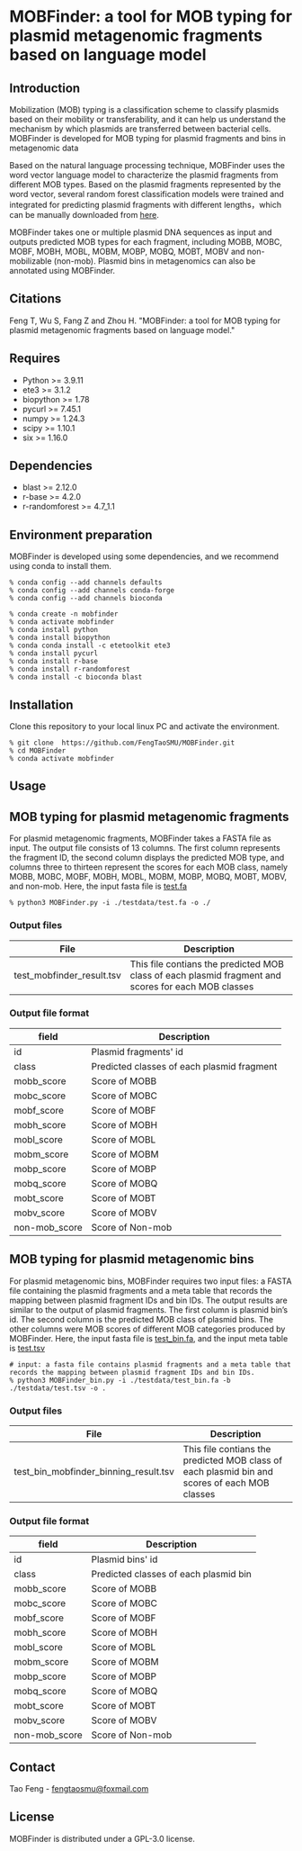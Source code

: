 # MOBFinder: a tool for MOB typing for plasmid metagenomic fragments based on language model

## Introduction
Mobilization (MOB) typing is a classification scheme to classify plasmids based on their mobility or transferability, and it can help us understand the mechanism by which plasmids are transferred between bacterial cells. MOBFinder is developed for MOB typing for plasmid fragments and bins in metagenomic data

Based on the natural language processing technique, MOBFinder uses the word vector language model to characterize the plasmid fragments from different MOB types. Based on the plasmid fragments represented by the word vector, several random forest classification models were trained and integrated for predicting plasmid fragments with different lengths，which can be manually downloaded from [here](https://www.jianguoyun.com/p/DWMTw1oQ5cbbCxjfk44FIAA).

MOBFinder takes one or multiple plasmid DNA sequences as input and outputs predicted MOB types for each fragment, including MOBB, MOBC, MOBF, MOBH, MOBL, MOBM, MOBP, MOBQ, MOBT, MOBV and non-mobilizable (non-mob). Plasmid bins in metagenomics can also be annotated using MOBFinder.

## Citations
Feng T, Wu S, Fang Z and Zhou H. "MOBFinder: a tool for MOB typing for plasmid metagenomic fragments based on language model."

## Requires
+ Python >= 3.9.11
+ ete3 >= 3.1.2
+ biopython >= 1.78
+ pycurl >= 7.45.1
+ numpy >= 1.24.3
+ scipy >= 1.10.1
+ six >= 1.16.0

## Dependencies
+ blast >= 2.12.0
+ r-base >= 4.2.0
+ r-randomforest >= 4.7_1.1

## Environment preparation
MOBFinder is developed using some dependencies, and we recommend using conda to install them.
```
% conda config --add channels defaults
% conda config --add channels conda-forge
% conda config --add channels bioconda

% conda create -n mobfinder
% conda activate mobfinder
% conda install python
% conda install biopython
% conda conda install -c etetoolkit ete3
% conda install pycurl
% conda install r-base
% conda install r-randomforest
% conda install -c bioconda blast
```

## Installation
Clone this repository to your local linux PC and activate the environment.
```
% git clone  https://github.com/FengTaoSMU/MOBFinder.git
% cd MOBFinder
% conda activate mobfinder
```

## Usage
## MOB typing for plasmid metagenomic fragments
For plasmid metagenomic fragments, MOBFinder takes a FASTA file as input. The output file consists of 13 columns. The first column represents the fragment ID, the second column displays the predicted MOB type, and columns three to thirteen represent the scores for each MOB class, namely MOBB, MOBC, MOBF, MOBH, MOBL, MOBM, MOBP, MOBQ, MOBT, MOBV, and non-mob. Here, the input fasta file is [test.fa](testdata/test.fa) 
```
% python3 MOBFinder.py -i ./testdata/test.fa -o ./
```
### Output files
| File | Description |
| ------------ | ------------ |
| test_mobfinder_result.tsv | This file contians the predicted MOB class of each plasmid fragment and scores for each MOB classes |
### Output file format
| field  | Description |
| --------- |  --------- | 
| id | Plasmid fragments' id |
| class | Predicted classes of each plasmid fragment |
| mobb_score | Score of MOBB |
| mobc_score | Score of MOBC |
| mobf_score | Score of MOBF |
| mobh_score | Score of MOBH |
| mobl_score | Score of MOBL |
| mobm_score | Score of MOBM |
| mobp_score | Score of MOBP |
| mobq_score | Score of MOBQ |
| mobt_score | Score of MOBT |
| mobv_score | Score of MOBV |
| non-mob_score | Score of Non-mob |

## MOB typing for plasmid metagenomic bins
For plasmid metagenomic bins, MOBFinder requires two input files: a FASTA file containing the plasmid fragments and a meta table that records the mapping between plasmid fragment IDs and bin IDs. The output results are similar to the output of plasmid fragments. The first column is plasmid bin’s id. The second column is the predicted MOB class of plasmid bins. The other columns were MOB scores of different MOB categories produced by MOBFinder. Here, the input fasta file is [test_bin.fa](testdata/test_bin.fa), and the input meta table is [test.tsv](testdata/test.tsv) 
```
# input: a fasta file contains plasmid fragments and a meta table that records the mapping between plasmid fragment IDs and bin IDs.
% python3 MOBFinder_bin.py -i ./testdata/test_bin.fa -b ./testdata/test.tsv -o .
```
### Output files
| File | Description |
| ------------ | ------------ |
| test_bin_mobfinder_binning_result.tsv | This file contians the predicted MOB class of each plasmid bin and scores of each MOB classes |
### Output file format
| field  | Description |
| --------- |  --------- | 
| id | Plasmid bins' id |
| class | Predicted classes of each plasmid bin |
| mobb_score | Score of MOBB |
| mobc_score | Score of MOBC |
| mobf_score | Score of MOBF |
| mobh_score | Score of MOBH |
| mobl_score | Score of MOBL |
| mobm_score | Score of MOBM |
| mobp_score | Score of MOBP |
| mobq_score | Score of MOBQ |
| mobt_score | Score of MOBT |
| mobv_score | Score of MOBV |
| non-mob_score | Score of Non-mob |


## Contact
Tao Feng - fengtaosmu@foxmail.com

## License
MOBFinder is distributed under a GPL-3.0 license.
